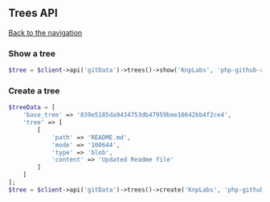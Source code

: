 ## Trees API
[Back to the navigation](../README.md)

### Show a tree

```php
$tree = $client->api('gitData')->trees()->show('KnpLabs', 'php-github-api', '839e5185da9434753db47959bee16642bb4f2ce4');
```

### Create a tree

```php
$treeData = [
    'base_tree' => '839e5185da9434753db47959bee16642bb4f2ce4',
    'tree' => [
        [
            'path' => 'README.md',
            'mode' => '100644',
            'type' => 'blob',
            'content' => 'Updated Readme file'
        ]
    ]
];
$tree = $client->api('gitData')->trees()->create('KnpLabs', 'php-github-api', $treeData);
```